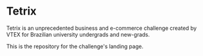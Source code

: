 # Tetrix

Tetrix is an unprecedented business and e-commerce challenge created by VTEX for Brazilian university undergrads and new-grads.

This is the repository for the challenge's landing page.
